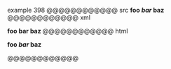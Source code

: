 example 398
@@@@@@@@@@@@ src
__foo _bar_ baz__
@@@@@@@@@@@@ xml
<?xml version="1.0" encoding="UTF-8"?>
<!DOCTYPE document SYSTEM "CommonMark.dtd">
<document xmlns="http://commonmark.org/xml/1.0">
  <paragraph>
    <strong>
      <text>foo </text>
      <emph>
        <text>bar</text>
      </emph>
      <text> baz</text>
    </strong>
  </paragraph>
</document>
@@@@@@@@@@@@ html
<p><strong>foo <em>bar</em> baz</strong></p>
@@@@@@@@@@@@
